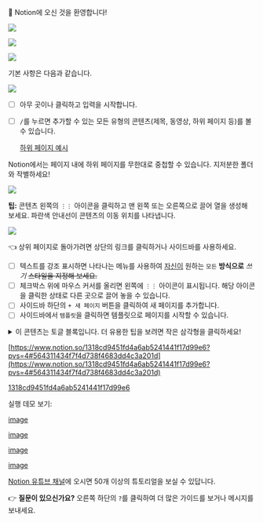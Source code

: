 
👋 Notion에 오신 것을 환영합니다!



![](https://s3.us-west-2.amazonaws.com/secure.notion-static.com/4e0e1b9f-84e8-4f45-b11c-f0dd1c0bf269/%EC%83%89%EC%B6%94%EC%B2%9C%EC%83%98%ED%94%8C_%282%29.jpg?X-Amz-Algorithm=AWS4-HMAC-SHA256&X-Amz-Content-Sha256=UNSIGNED-PAYLOAD&X-Amz-Credential=AKIAT73L2G45EIPT3X45%2F20230420%2Fus-west-2%2Fs3%2Faws4_request&X-Amz-Date=20230420T055844Z&X-Amz-Expires=3600&X-Amz-Signature=a223f5b43ade141e43de953cadf0e798e337dd82897f5060139e49b4deea1d1a&X-Amz-SignedHeaders=host&x-id=GetObject)




![](https://s3.us-west-2.amazonaws.com/secure.notion-static.com/c63a4531-88b2-4acc-87ee-1891dfbbe201/crochet.png?X-Amz-Algorithm=AWS4-HMAC-SHA256&X-Amz-Content-Sha256=UNSIGNED-PAYLOAD&X-Amz-Credential=AKIAT73L2G45EIPT3X45%2F20230420%2Fus-west-2%2Fs3%2Faws4_request&X-Amz-Date=20230420T055844Z&X-Amz-Expires=3600&X-Amz-Signature=31fe20c1bd6e53fecf0631169f08d2d1962985203c152f85019cad0dba93a02d&X-Amz-SignedHeaders=host&x-id=GetObject)




![](https://s3.us-west-2.amazonaws.com/secure.notion-static.com/758d8b72-fcb8-4931-a0b1-ce34baec56f3/Untitled.png?X-Amz-Algorithm=AWS4-HMAC-SHA256&X-Amz-Content-Sha256=UNSIGNED-PAYLOAD&X-Amz-Credential=AKIAT73L2G45EIPT3X45%2F20230420%2Fus-west-2%2Fs3%2Faws4_request&X-Amz-Date=20230420T055843Z&X-Amz-Expires=3600&X-Amz-Signature=1a591e22ea4f0a8af6361c5708cba3ebf122e20a4705d051bd6f66063202a0d3&X-Amz-SignedHeaders=host&x-id=GetObject)


기본 사항은 다음과 같습니다.


![](https://s3.us-west-2.amazonaws.com/secure.notion-static.com/b67da5b5-fc87-410c-949b-51ec42a6f6f8/Untitled.png?X-Amz-Algorithm=AWS4-HMAC-SHA256&X-Amz-Content-Sha256=UNSIGNED-PAYLOAD&X-Amz-Credential=AKIAT73L2G45EIPT3X45%2F20230420%2Fus-west-2%2Fs3%2Faws4_request&X-Amz-Date=20230420T055843Z&X-Amz-Expires=3600&X-Amz-Signature=d499185d196e5cce3453e333647f9e6be9451e22c6f3c0e14c4c7939b1023b25&X-Amz-SignedHeaders=host&x-id=GetObject)

- [ ] 아무 곳이나 클릭하고 입력을 시작합니다.
- [ ] `/`를 누르면 추가할 수 있는 모든 유형의 콘텐츠(제목, 동영상, 하위 페이지 등)를 볼 수 있습니다.

	[하위 페이지 예시](56c86026-0c72-44f4-a7da-322d425841e6)



Notion에서는 페이지 내에 하위 페이지를 무한대로 중첩할 수 있습니다. 지저분한 폴더와 작별하세요!




![](https://s3.us-west-2.amazonaws.com/secure.notion-static.com/f5e44b33-9d27-4aee-bceb-e0f080ac2cea/subpages.gif?X-Amz-Algorithm=AWS4-HMAC-SHA256&X-Amz-Content-Sha256=UNSIGNED-PAYLOAD&X-Amz-Credential=AKIAT73L2G45EIPT3X45%2F20230420%2Fus-west-2%2Fs3%2Faws4_request&X-Amz-Date=20230420T055847Z&X-Amz-Expires=3600&X-Amz-Signature=c5030406fb2789f06a0c3e98d2e35ade88239a1cf70f7b0f094aa83b295a2d6a&X-Amz-SignedHeaders=host&x-id=GetObject)





**팁:** 콘텐츠 왼쪽의 `⋮⋮` 아이콘을 클릭하고 맨 왼쪽 또는 오른쪽으로 끌어 열을 생성해 보세요. 파란색 안내선이 콘텐츠의 이동 위치를 나타냅니다.




![](https://s3.us-west-2.amazonaws.com/secure.notion-static.com/5c195b9f-6143-4b6a-98c2-afeb36bff724/personalhomecolumns2.gif?X-Amz-Algorithm=AWS4-HMAC-SHA256&X-Amz-Content-Sha256=UNSIGNED-PAYLOAD&X-Amz-Credential=AKIAT73L2G45EIPT3X45%2F20230420%2Fus-west-2%2Fs3%2Faws4_request&X-Amz-Date=20230420T055847Z&X-Amz-Expires=3600&X-Amz-Signature=79d3b055763bcc81b88e78b858c15b3fc58d69a43f0f39ff0e82583eb2fc30ae&X-Amz-SignedHeaders=host&x-id=GetObject)




👈 상위 페이지로 돌아가려면 상단의 링크를 클릭하거나 사이드바를 사용하세요.

- [ ] 텍스트를 강조 표시하면 나타나는 메뉴를 사용하여 [자신이](https://www.notion.so/product) 원하는 `모든` **방식으로** _쓰기_ ~~스타일을 지정해 보세요.~~
- [ ] 체크박스 위에 마우스 커서를 올리면 왼쪽에 `⋮⋮` 아이콘이 표시됩니다. 해당 아이콘을 클릭한 상태로 다른 곳으로 끌어 놓을 수 있습니다.
- [ ] 사이드바 하단의 `+ 새 페이지` 버튼을 클릭하여 새 페이지를 추가합니다.
- [ ] 사이드바에서 `템플릿`을 클릭하면 템플릿으로 페이지를 시작할 수 있습니다.

<details>
  <summary>이 콘텐츠는 토글 블록입니다. 더 유용한 팁을 보려면 작은 삼각형을 클릭하세요!</summary>

- [템플릿 갤러리](https://www.notion.so/Notion-Korean-Template-babb02cbdbd74b168bf58e74eae7e1f6): Notion 커뮤니티가 생성한 추가 템플릿
- [도움말과 지원](https://www.notion.so/9afd18e7efe54feba56f48c35a99270b): Notion에 대한 가이드와 자주 묻는 질문(FAQ)
- 사이드바와 하위 페이지를 사용하여 워크스페이스를 깔끔하게 유지하세요.

	![](https://s3.us-west-2.amazonaws.com/secure.notion-static.com/91baa20e-4025-48b9-a46e-04f179637b3f/infinitehierarchynodither.gif?X-Amz-Algorithm=AWS4-HMAC-SHA256&X-Amz-Content-Sha256=UNSIGNED-PAYLOAD&X-Amz-Credential=AKIAT73L2G45EIPT3X45%2F20230420%2Fus-west-2%2Fs3%2Faws4_request&X-Amz-Date=20230420T055849Z&X-Amz-Expires=3600&X-Amz-Signature=b982c4e7b850e619abfdef1faf3762f5037d90334ae041858f477df5985140fd&X-Amz-SignedHeaders=host&x-id=GetObject)



  </details>


[https://www.notion.so/1318cd9451fd4a6ab5241441f17d99e6?pvs=4#564311434f7f4d738f4683dd4c3a201d](https://www.notion.so/1318cd9451fd4a6ab5241441f17d99e6?pvs=4#564311434f7f4d738f4683dd4c3a201d)


[1318cd9451fd4a6ab5241441f17d99e6](https://www.notion.so/1318cd9451fd4a6ab5241441f17d99e6?pvs=4#564311434f7f4d738f4683dd4c3a201d)


실행 데모 보기:


[image](https://youtu.be/TL_N2pmh9O0)


[image](https://youtu.be/FXIrojSK3Jo)


[image](https://youtu.be/2Pwzff-uffU)


[image](https://youtu.be/O8qdvSxDYNY)


[Notion 유튜브 채널](http://youtube.com/c/notion)에 오시면 50개 이상의 튜토리얼을 보실 수 있답니다.


👉 **질문이 있으신가요?** 오른쪽 하단의 `?`를 클릭하여 더 많은 가이드를 보거나 메시지를 보내세요.


